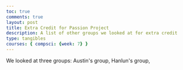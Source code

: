 ```yaml
---
toc: true
comments: true
layout: post
title: Extra Credit for Passion Project
description: A list of other groups we looked at for extra credit
type: tangibles
courses: { compsci: {week: 7} }
---
```


We looked at three groups: Austin's group, Hanlun's group, 